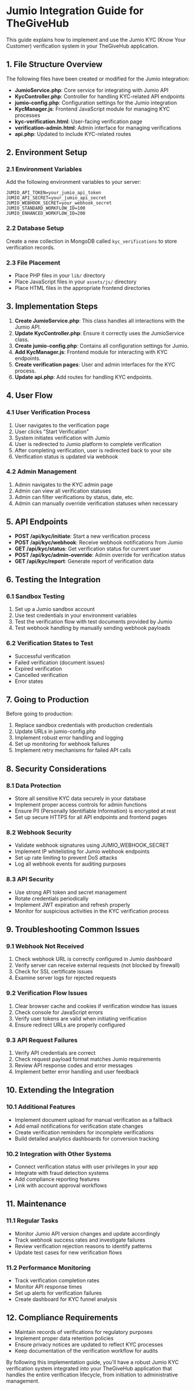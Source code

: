 # Jumio Integration Guide for TheGiveHub

This guide explains how to implement and use the Jumio KYC (Know Your Customer) verification system in your TheGiveHub application.

## 1. File Structure Overview

The following files have been created or modified for the Jumio integration:

- **JumioService.php**: Core service for integrating with Jumio API
- **KycController.php**: Controller for handling KYC-related API endpoints
- **jumio-config.php**: Configuration settings for the Jumio integration
- **KycManager.js**: Frontend JavaScript module for managing KYC processes
- **kyc-verification.html**: User-facing verification page
- **verification-admin.html**: Admin interface for managing verifications
- **api.php**: Updated to include KYC-related routes

## 2. Environment Setup

### 2.1 Environment Variables

Add the following environment variables to your server:

```
JUMIO_API_TOKEN=your_jumio_api_token
JUMIO_API_SECRET=your_jumio_api_secret
JUMIO_WEBHOOK_SECRET=your_webhook_secret
JUMIO_STANDARD_WORKFLOW_ID=100
JUMIO_ENHANCED_WORKFLOW_ID=200
```

### 2.2 Database Setup

Create a new collection in MongoDB called `kyc_verifications` to store verification records.

### 2.3 File Placement

- Place PHP files in your `lib/` directory
- Place JavaScript files in your `assets/js/` directory
- Place HTML files in the appropriate frontend directories

## 3. Implementation Steps

1. **Create JumioService.php**: This class handles all interactions with the Jumio API.
2. **Update KycController.php**: Ensure it correctly uses the JumioService class.
3. **Create jumio-config.php**: Contains all configuration settings for Jumio.
4. **Add KycManager.js**: Frontend module for interacting with KYC endpoints.
5. **Create verification pages**: User and admin interfaces for the KYC process.
6. **Update api.php**: Add routes for handling KYC endpoints.

## 4. User Flow

### 4.1 User Verification Process

1. User navigates to the verification page
2. User clicks "Start Verification"
3. System initiates verification with Jumio
4. User is redirected to Jumio platform to complete verification
5. After completing verification, user is redirected back to your site
6. Verification status is updated via webhook

### 4.2 Admin Management

1. Admin navigates to the KYC admin page
2. Admin can view all verification statuses
3. Admin can filter verifications by status, date, etc.
4. Admin can manually override verification statuses when necessary

## 5. API Endpoints

- **POST /api/kyc/initiate**: Start a new verification process
- **POST /api/kyc/webhook**: Receive webhook notifications from Jumio
- **GET /api/kyc/status**: Get verification status for current user
- **POST /api/kyc/admin-override**: Admin override for verification status
- **GET /api/kyc/report**: Generate report of verification data

## 6. Testing the Integration

### 6.1 Sandbox Testing

1. Set up a Jumio sandbox account
2. Use test credentials in your environment variables
3. Test the verification flow with test documents provided by Jumio
4. Test webhook handling by manually sending webhook payloads

### 6.2 Verification States to Test

- Successful verification
- Failed verification (document issues)
- Expired verification
- Cancelled verification
- Error states

## 7. Going to Production

Before going to production:

1. Replace sandbox credentials with production credentials
2. Update URLs in jumio-config.php
3. Implement robust error handling and logging
4. Set up monitoring for webhook failures
5. Implement retry mechanisms for failed API calls

## 8. Security Considerations

### 8.1 Data Protection

- Store all sensitive KYC data securely in your database
- Implement proper access controls for admin functions
- Ensure PII (Personally Identifiable Information) is encrypted at rest
- Set up secure HTTPS for all API endpoints and frontend pages

### 8.2 Webhook Security

- Validate webhook signatures using JUMIO_WEBHOOK_SECRET
- Implement IP whitelisting for Jumio webhook endpoints
- Set up rate limiting to prevent DoS attacks
- Log all webhook events for auditing purposes

### 8.3 API Security

- Use strong API token and secret management
- Rotate credentials periodically
- Implement JWT expiration and refresh properly
- Monitor for suspicious activities in the KYC verification process

## 9. Troubleshooting Common Issues

### 9.1 Webhook Not Received

1. Check webhook URL is correctly configured in Jumio dashboard
2. Verify server can receive external requests (not blocked by firewall)
3. Check for SSL certificate issues
4. Examine server logs for rejected requests

### 9.2 Verification Flow Issues

1. Clear browser cache and cookies if verification window has issues
2. Check console for JavaScript errors
3. Verify user tokens are valid when initiating verification
4. Ensure redirect URLs are properly configured

### 9.3 API Request Failures

1. Verify API credentials are correct
2. Check request payload format matches Jumio requirements
3. Review API response codes and error messages
4. Implement better error handling and user feedback

## 10. Extending the Integration

### 10.1 Additional Features

- Implement document upload for manual verification as a fallback
- Add email notifications for verification state changes
- Create verification reminders for incomplete verifications
- Build detailed analytics dashboards for conversion tracking

### 10.2 Integration with Other Systems

- Connect verification status with user privileges in your app
- Integrate with fraud detection systems
- Add compliance reporting features
- Link with account approval workflows

## 11. Maintenance

### 11.1 Regular Tasks

- Monitor Jumio API version changes and update accordingly
- Track webhook success rates and investigate failures
- Review verification rejection reasons to identify patterns
- Update test cases for new verification flows

### 11.2 Performance Monitoring

- Track verification completion rates
- Monitor API response times
- Set up alerts for verification failures
- Create dashboard for KYC funnel analysis

## 12. Compliance Requirements

- Maintain records of verifications for regulatory purposes
- Implement proper data retention policies
- Ensure privacy notices are updated to reflect KYC processes
- Keep documentation of the verification workflow for audits

By following this implementation guide, you'll have a robust Jumio KYC verification system integrated into your TheGiveHub application that handles the entire verification lifecycle, from initiation to administrative management.
